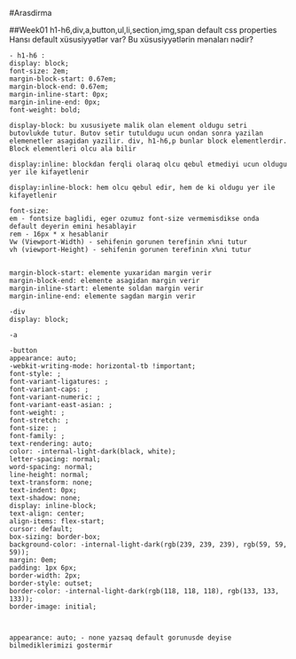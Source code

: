 #Arasdirma

##Week01
h1-h6,div,a,button,ul,li,section,img,span default css properties
Hansı default xüsusiyyətlər var?
Bu xüsusiyyətlərin mənaları nədir?

    - h1-h6 :
    display: block;
    font-size: 2em;
    margin-block-start: 0.67em;
    margin-block-end: 0.67em;
    margin-inline-start: 0px;
    margin-inline-end: 0px;
    font-weight: bold;

    display-block: bu xususiyete malik olan element oldugu setri butovlukde tutur. Butov setir tutuldugu ucun ondan sonra yazilan elemenetler asagidan yazilir. div, h1-h6,p bunlar block elementlerdir. Block elementleri olcu ala bilir

    display:inline: blockdan ferqli olaraq olcu qebul etmediyi ucun oldugu yer ile kifayetlenir

    display:inline-block: hem olcu qebul edir, hem de ki oldugu yer ile kifayetlenir

    font-size: 
    em - fontsize baglidi, eger ozumuz font-size vermemisdikse onda default deyerin emini hesablayir
    rem - 16px * x hesablanir
    Vw (Viewport-Width) - sehifenin gorunen terefinin x%ni tutur
    vh (viewport-Height) - sehifenin gorunen terefinin x%ni tutur


    margin-block-start: elemente yuxaridan margin verir
    margin-block-end: elemente asagidan margin verir
    margin-inline-start: elemente soldan margin verir
    margin-inline-end: elemente sagdan margin verir

    -div
    display: block;

    -a

    -button
    appearance: auto;
    -webkit-writing-mode: horizontal-tb !important;
    font-style: ;
    font-variant-ligatures: ;
    font-variant-caps: ;
    font-variant-numeric: ;
    font-variant-east-asian: ;
    font-weight: ;
    font-stretch: ;
    font-size: ;
    font-family: ;
    text-rendering: auto;
    color: -internal-light-dark(black, white);
    letter-spacing: normal;
    word-spacing: normal;
    line-height: normal;
    text-transform: none;
    text-indent: 0px;
    text-shadow: none;
    display: inline-block;
    text-align: center;
    align-items: flex-start;
    cursor: default;
    box-sizing: border-box;
    background-color: -internal-light-dark(rgb(239, 239, 239), rgb(59, 59, 59));
    margin: 0em;
    padding: 1px 6px;
    border-width: 2px;
    border-style: outset;
    border-color: -internal-light-dark(rgb(118, 118, 118), rgb(133, 133, 133));
    border-image: initial;



    appearance: auto; - none yazsaq default gorunusde deyise bilmediklerimizi gostermir


    